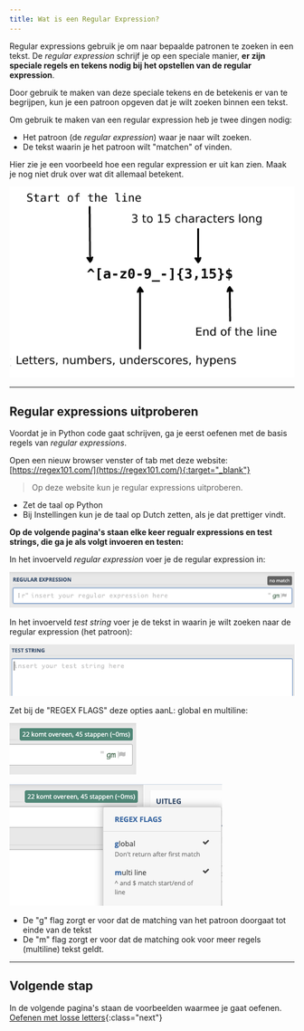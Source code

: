 ```yaml
---
title: Wat is een Regular Expression?
---
```


Regular expressions gebruik je om naar bepaalde patronen te zoeken in een tekst.
De *regular expression* schrijf je op een speciale manier, **er zijn speciale regels en tekens nodig bij het opstellen van de regular expression**.  

Door gebruik te maken van deze speciale tekens en de betekenis er van te begrijpen, kun je een patroon opgeven dat je wilt zoeken binnen een tekst.

Om gebruik te maken van een regular expression heb je twee dingen nodig:
- Het patroon (de *regular expression*) waar je naar wilt zoeken.
- De tekst waarin je het patroon wilt "matchen" of vinden. 

Hier zie je een voorbeeld hoe een regular expression er uit kan zien. Maak je nog niet druk over wat dit allemaal betekent.

![Example regular expressions](example-regex.png)

---

## Regular expressions uitproberen
Voordat je in Python code gaat schrijven, ga je eerst oefenen met de basis regels van *regular expressions*.

Open een nieuw browser venster of tab met deze website: [https://regex101.com/](https://regex101.com/){:target="_blank"}

> Op deze website kun je regular expressions uitproberen.

- Zet de taal op Python
- Bij Instellingen kun je de taal op Dutch zetten, als je dat prettiger vindt.


**Op de volgende pagina's staan elke keer regualr expressions en test strings, die ga je als volgt invoeren en testen:**

In het invoerveld *regular expression* voer je de regular expression in:

![](regexp_input.png)

In het invoerveld *test string* voer je de tekst in waarin je wilt zoeken naar de regular expression (het patroon): 

![](regexp_test_string.png)


Zet bij de "REGEX FLAGS" deze opties aanL: global en multiline:

![](setting_flag_01.png)

![](setting_flag_02.png)

- De "g" flag zorgt er voor dat de matching van het patroon doorgaat tot einde van de tekst
- De "m" flag zorgt er voor dat de matching ook voor meer regels (multiline) tekst geldt.

---

## Volgende stap
In de volgende pagina's staan de voorbeelden waarmee je gaat oefenen.  
[Oefenen met losse letters](practice_01){:class="next"}


